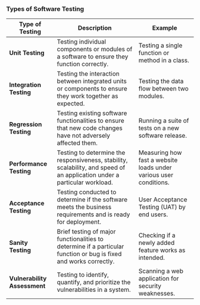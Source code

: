 ### Types of Software Testing

| **Type of Testing**         | **Description**                                                                 | **Example**                                                    |
|-----------------------------|---------------------------------------------------------------------------------|----------------------------------------------------------------|
| **Unit Testing**            | Testing individual components or modules of a software to ensure they function correctly. | Testing a single function or method in a class.                |
| **Integration Testing**     | Testing the interaction between integrated units or components to ensure they work together as expected. | Testing the data flow between two modules.                     |
| **Regression Testing**      | Testing existing software functionalities to ensure that new code changes have not adversely affected them. | Running a suite of tests on a new software release.            |
| **Performance Testing**     | Testing to determine the responsiveness, stability, scalability, and speed of an application under a particular workload. | Measuring how fast a website loads under various user conditions. |
| **Acceptance Testing**      | Testing conducted to determine if the software meets the business requirements and is ready for deployment. | User Acceptance Testing (UAT) by end users.                    |
| **Sanity Testing**          | Brief testing of major functionalities to determine if a particular function or bug is fixed and works correctly. | Checking if a newly added feature works as intended.           |
| **Vulnerability Assessment**| Testing to identify, quantify, and prioritize the vulnerabilities in a system. | Scanning a web application for security weaknesses.            |

